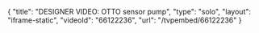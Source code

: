 {
    "title": "DESIGNER VIDEO: OTTO sensor pump",
    "type": "solo",
    "layout": "iframe-static",
    "videoId": "66122236",
    "url": "\/tvpembed\/66122236"
}